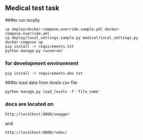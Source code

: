 ## Medical test task

###to run locally
```
cp deploy/docker-compose.override.sample.yml docker-compose.override.yml
cp deploy/local_settings.sample.py medical/local_settings.py
docker-compose up
pip install -r requirements.txt
python manage.py runserver
```

### for development environment
```
pip install -r requirements-dev.txt
```


###to load data from levels csv file
```
python manage.py load_levels -f 'file_name'
```

### docs are located on 
```
http://localhost:8000/swagger
```
and
```
http://localhost:8000/redoc/
```